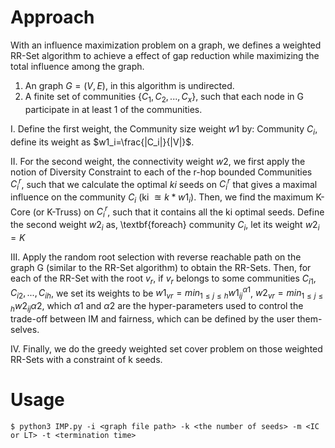 # Approach 
With an influence maximization problem on a graph, we defines a weighted RR-Set algorithm to achieve a effect of gap reduction while maximizing the total influence among the graph.
1) An graph $G=(V,E)$, in this algorithm is undirected. 
2) A finite set of communities $\{C_1,C_2,...,C_x\}$, such that each node in G participate in at least 1 of the communities.
   
I. Define the first weight, the Community size weight $w1$ by: Community $C_i$, define its weight as $w1_i=\frac{|C_i|}{|V|}$. 

II. For the second weight, the connectivity weight $w2$, we first apply the notion of Diversity Constraint to each of the r-hop bounded Communities $C^r_i$, such that we calculate the optimal $ki$ seeds on $C^r_i$ that gives a maximal influence on the community $C_i$ (ki $\approxeq k*w1_i$). Then, we find the maximum K-Core (or K-Truss) on $C^r_i$, such that it contains all the ki optimal seeds. Define the second weight $w2_i$ as, \textbf{foreach} community $C_i$, let its weight $w2_i=K$

III. Apply the random root selection with reverse reachable path on the graph G (similar to the RR-Set algorithm) to obtain the RR-Sets. Then, for each of the RR-Set with the root $v_r$, if $v_r$ belongs to some communities $C_{i1},C_{i2},...,C_{ih}$, we set its weights to be $w1_{vr}=min_{1 \leq j\leq h}w1_{ij}^{\alpha1}$, $w2_{vr}=min_{1 \leq j\leq h}w2_{ij}{\alpha2}$, which $\alpha1$ and $\alpha2$ are the hyper-parameters used to control the trade-off between IM and fairness, which can be defined by the user them-selves. 

IV. Finally, we do the greedy weighted set cover problem on those weighted RR-Sets with a constraint of k seeds.

# Usage

```shell
$ python3 IMP.py -i <graph file path> -k <the number of seeds> -m <IC or LT> -t <termination time> 
```
